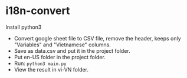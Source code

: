 # i18n-convert

Install python3

- Convert google sheet file to CSV file, remove the header, keeps only "Variables" and "Vietnamese" columns. 
- Save as data.csv and put it in the project folder.
- Put en-US folder in the project folder.
- Run: 
``
python3 main.py
``
- View the result in vi-VN folder.
